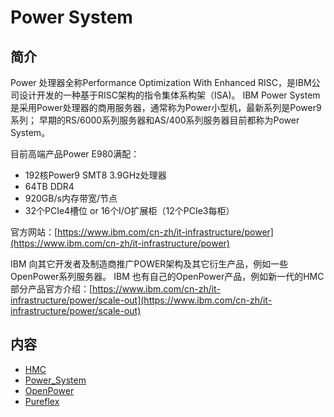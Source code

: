 # Power System

## 简介

Power 处理器全称Performance Optimization With Enhanced RISC，是IBM公司设计开发的一种基于RISC架构的指令集体系构架（ISA)。
IBM Power System是采用Power处理器的商用服务器，通常称为Power小型机，最新系列是Power9系列；
早期的RS/6000系列服务器和AS/400系列服务器目前都称为Power System。

目前高端产品Power E980满配：
- 192核Power9 SMT8 3.9GHz处理器
- 64TB DDR4
- 920GB/s内存带宽/节点
- 32个PCIe4槽位 or 16个I/O扩展柜（12个PCIe3每柜）

官方网站：[https://www.ibm.com/cn-zh/it-infrastructure/power](https://www.ibm.com/cn-zh/it-infrastructure/power)

IBM 向其它开发者及制造商推广POWER架构及其它衍生产品，例如一些OpenPower系列服务器。
IBM 也有自己的OpenPower产品，例如新一代的HMC
部分产品官方介绍：[https://www.ibm.com/cn-zh/it-infrastructure/power/scale-out](https://www.ibm.com/cn-zh/it-infrastructure/power/scale-out)

## 内容

- [HMC](https://bond-huang.github.io/huang/01-IBM_Power_System/01-HMC/) 
- [Power_System](https://bond-huang.github.io/huang/01-IBM_Power_System/02-Power_System/)
- [OpenPower](https://bond-huang.github.io/huang/01-IBM_Power_System/03-OpenPower/)
- [Pureflex](https://bond-huang.github.io/huang/01-IBM_Power_System/04-Pureflex/)

